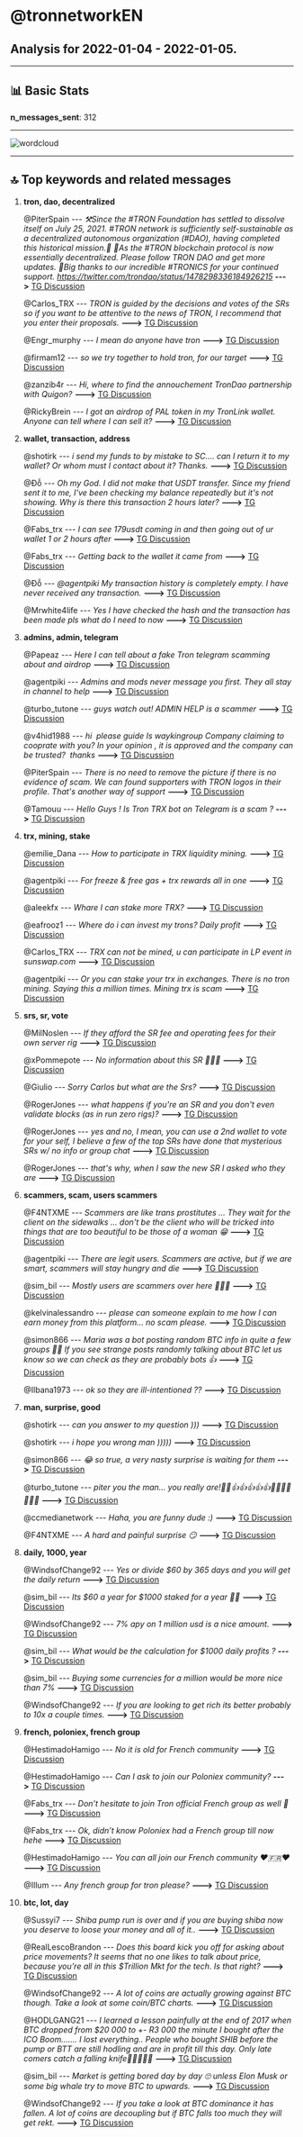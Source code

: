 # **@tronnetworkEN**
 ## Analysis for **2022-01-04** - **2022-01-05**.

---

## 📊 **Basic Stats**

**n_messages_sent**: 312

---
![wordcloud](tronnetworkEN_1Days_wordcloud.png)

---


## 🔝 **Top keywords and related messages**

1. **tron, dao, decentralized**

    @PiterSpain --- *⚒️Since the #TRON Foundation has settled to dissolve itself on July 25, 2021. #TRON network is sufficiently self-sustainable as a decentralized autonomous organization (#DAO), having completed this historical mission.🚀  🙌As the #TRON blockchain protocol is now essentially decentralized. Please follow TRON DAO and get more updates.  🥰Big thanks to our incredible #TRONICS for your continued support.  https://twitter.com/trondao/status/1478298336184926215* **--->** [TG Discussion](https://t.me/tronnetworkEN/3808069)

    @Carlos_TRX --- *TRON is guided by the decisions and votes of the SRs so if you want to be attentive to the news of TRON, I recommend that you enter their proposals.* **--->** [TG Discussion](https://t.me/tronnetworkEN/3808148)

    @Engr_murphy --- *I  mean do anyone have tron* **--->** [TG Discussion](https://t.me/tronnetworkEN/3811025)

    @firmam12 --- *so we try together to hold tron, for our target* **--->** [TG Discussion](https://t.me/tronnetworkEN/3808110)

    @zanzib4r --- *Hi, where to find the annouchement TronDao partnership with Quigon?* **--->** [TG Discussion](https://t.me/tronnetworkEN/3808386)

    @RickyBrein --- *I got an airdrop of PAL token in my TronLink wallet. Anyone can tell where I can sell it?* **--->** [TG Discussion](https://t.me/tronnetworkEN/3808007)

2. **wallet, transaction, address**

    @shotirk --- *i send my funds to by mistake to SC.... can I return it to my wallet? Or whom must I contact about it? Thanks.* **--->** [TG Discussion](https://t.me/tronnetworkEN/3810580)

    @Đỗ --- *Oh my God. I did not make that USDT transfer. Since my friend sent it to me, I've been checking my balance repeatedly but it's not showing. Why is there this transaction 2 hours later?* **--->** [TG Discussion](https://t.me/tronnetworkEN/3807522)

    @Fabs_trx --- *I can see 179usdt coming in and then going out of ur wallet 1 or 2 hours after* **--->** [TG Discussion](https://t.me/tronnetworkEN/3807319)

    @Fabs_trx --- *Getting back to the wallet it came from* **--->** [TG Discussion](https://t.me/tronnetworkEN/3807323)

    @Đỗ --- *@agentpiki My transaction history is completely empty. I have never received any transaction.* **--->** [TG Discussion](https://t.me/tronnetworkEN/3807313)

    @Mrwhite4life --- *Yes I have checked the hash and the transaction has been made pls what do I need to now* **--->** [TG Discussion](https://t.me/tronnetworkEN/3806723)

3. **admins, admin, telegram**

    @Papeaz --- *Here I can tell about a fake Tron telegram scamming about and airdrop* **--->** [TG Discussion](https://t.me/tronnetworkEN/3809883)

    @agentpiki --- *Admins and mods never message you first. They all stay in channel to help* **--->** [TG Discussion](https://t.me/tronnetworkEN/3808001)

    @turbo_tutone --- *guys watch out! ADMIN HELP is a scammer* **--->** [TG Discussion](https://t.me/tronnetworkEN/3810796)

    @v4hid1988 --- *hi  please guide  Is waykingroup Company claiming to cooprate with you? In your opinion , it is approved and the company can be trusted?  thanks* **--->** [TG Discussion](https://t.me/tronnetworkEN/3808356)

    @PiterSpain --- *There is no need to remove the picture if there is no evidence of scam.  We can found supporters with TRON logos in their profile. That's another way of support* **--->** [TG Discussion](https://t.me/tronnetworkEN/3810608)

    @Tamouu --- *Hello Guys ! Is Tron TRX bot on Telegram is a scam ?* **--->** [TG Discussion](https://t.me/tronnetworkEN/3810311)

4. **trx, mining, stake**

    @emilie_Dana --- *How to participate in TRX liquidity mining.* **--->** [TG Discussion](https://t.me/tronnetworkEN/3810557)

    @agentpiki --- *For freeze & free gas + trx rewards all in one* **--->** [TG Discussion](https://t.me/tronnetworkEN/3808200)

    @aleekfx --- *Whare I can stake more TRX?* **--->** [TG Discussion](https://t.me/tronnetworkEN/3806893)

    @eafrooz1 --- *Where do i can invest my trons? Daily profit* **--->** [TG Discussion](https://t.me/tronnetworkEN/3807692)

    @Carlos_TRX --- *TRX can not be mined, u can participate in LP event in sunswap.com* **--->** [TG Discussion](https://t.me/tronnetworkEN/3810571)

    @agentpiki --- *Or you can stake your trx in exchanges.  There is no tron mining. Saying this a million times. Mining trx is scam* **--->** [TG Discussion](https://t.me/tronnetworkEN/3808071)

5. **srs, sr, vote**

    @MilNoslen --- *If they afford the SR fee and operating fees for their own server rig* **--->** [TG Discussion](https://t.me/tronnetworkEN/3807159)

    @xPommepote --- *No information about this SR 🤷🏼‍♂️* **--->** [TG Discussion](https://t.me/tronnetworkEN/3807142)

    @Giulio --- *Sorry Carlos but what are the Srs?* **--->** [TG Discussion](https://t.me/tronnetworkEN/3808161)

    @RogerJones --- *what happens if you're an SR and you don't even validate blocks (as in run zero rigs)?* **--->** [TG Discussion](https://t.me/tronnetworkEN/3807162)

    @RogerJones --- *yes and no, I mean, you can use a 2nd wallet to vote for your self, I believe a few of the top SRs have done that  mysterious SRs w/ no info or group chat* **--->** [TG Discussion](https://t.me/tronnetworkEN/3807167)

    @RogerJones --- *that's why, when I saw the new SR I asked who they are* **--->** [TG Discussion](https://t.me/tronnetworkEN/3807168)

6. **scammers, scam, users scammers**

    @F4NTXME --- *Scammers are like trans prostitutes ... They wait for the client on the sidewalks ... don't be the client who will be tricked into things that are too beautiful to be those of a woman 😁* **--->** [TG Discussion](https://t.me/tronnetworkEN/3808669)

    @agentpiki --- *There are legit users.  Scammers are active, but if we are smart, scammers will stay hungry and die* **--->** [TG Discussion](https://t.me/tronnetworkEN/3808641)

    @sim_bil --- *Mostly users are scammers over here 🤦🏻‍♂️* **--->** [TG Discussion](https://t.me/tronnetworkEN/3808639)

    @kelvinalessandro --- *please can someone explain to me how I can earn money from this platform... no scam please.* **--->** [TG Discussion](https://t.me/tronnetworkEN/3810376)

    @simon866 --- *Maria was a bot posting random BTC info in quite a few groups 🤦‍♂️  If you see strange posts randomly talking about BTC let us know so we can check as they are probably bots 👍* **--->** [TG Discussion](https://t.me/tronnetworkEN/3808293)

    @Ilbana1973 --- *ok so they are ill-intentioned ??* **--->** [TG Discussion](https://t.me/tronnetworkEN/3808015)

7. **man, surprise, good**

    @shotirk --- *can you answer to my question )))* **--->** [TG Discussion](https://t.me/tronnetworkEN/3810614)

    @shotirk --- *i hope you wrong man )))))* **--->** [TG Discussion](https://t.me/tronnetworkEN/3810619)

    @simon866 --- *😂 so true, a very nasty surprise is waiting for them* **--->** [TG Discussion](https://t.me/tronnetworkEN/3808680)

    @turbo_tutone --- *piter you the man... you really are!👏👏👍👍👍👍👍🙃🙃🙃🙃🙃😉😉* **--->** [TG Discussion](https://t.me/tronnetworkEN/3810875)

    @ccmedianetwork --- *Haha, you are funny dude :)* **--->** [TG Discussion](https://t.me/tronnetworkEN/3810168)

    @F4NTXME --- *A hard and painful surprise 😏* **--->** [TG Discussion](https://t.me/tronnetworkEN/3808686)

8. **daily, 1000, year**

    @WindsofChange92 --- *Yes or divide $60 by 365 days and you will get the daily return* **--->** [TG Discussion](https://t.me/tronnetworkEN/3807965)

    @sim_bil --- *Its $60 a year for $1000 staked for a year 👍🏼* **--->** [TG Discussion](https://t.me/tronnetworkEN/3807917)

    @WindsofChange92 --- *7% apy on 1 million usd is a nice amount.* **--->** [TG Discussion](https://t.me/tronnetworkEN/3808014)

    @sim_bil --- *What would be the calculation for $1000 daily profits ?* **--->** [TG Discussion](https://t.me/tronnetworkEN/3807815)

    @sim_bil --- *Buying some currencies for a million would be more nice than 7%* **--->** [TG Discussion](https://t.me/tronnetworkEN/3808055)

    @WindsofChange92 --- *If you are looking to get rich its better probably to 10x a couple times.* **--->** [TG Discussion](https://t.me/tronnetworkEN/3808009)

9. **french, poloniex, french group**

    @HestimadoHamigo --- *No it is old for French community* **--->** [TG Discussion](https://t.me/tronnetworkEN/3809288)

    @HestimadoHamigo --- *Can I ask to join our Poloniex community?* **--->** [TG Discussion](https://t.me/tronnetworkEN/3809311)

    @Fabs_trx --- *Don’t hesitate to join Tron official French group as well 👀* **--->** [TG Discussion](https://t.me/tronnetworkEN/3809293)

    @Fabs_trx --- *Ok, didn’t know Poloniex had a French group till now hehe* **--->** [TG Discussion](https://t.me/tronnetworkEN/3809289)

    @HestimadoHamigo --- *You can all join our French community ❤️🇫🇷❤️* **--->** [TG Discussion](https://t.me/tronnetworkEN/3809265)

    @Illum --- *Any french group for tron please?* **--->** [TG Discussion](https://t.me/tronnetworkEN/3809468)

10. **btc, lot, day**

    @Sussyi7 --- *Shiba pump run is over and if you are buying shiba now you deserve to loose your money and all of it..* **--->** [TG Discussion](https://t.me/tronnetworkEN/3810325)

    @RealLescoBrandon --- *Does this board kick you off for asking about price movements?   It seems that no one likes to talk about price, because you’re all in this $Trillion Mkt for the tech.  Is that right?* **--->** [TG Discussion](https://t.me/tronnetworkEN/3810893)

    @WindsofChange92 --- *A lot of coins are actually growing against BTC though. Take a look at some coin/BTC charts.* **--->** [TG Discussion](https://t.me/tronnetworkEN/3807876)

    @HODLGANG21 --- *I learned a lesson painfully at the end of 2017 when BTC dropped from $20 000 to +- R3 000 the minute I bought after the ICO Boom....... I lost everything.. People who bought SHIB  before the pump or BTT are still hodling and are in profit till this day. Only late comers catch a falling knife🔪🔪🔪🔪🔪* **--->** [TG Discussion](https://t.me/tronnetworkEN/3810369)

    @sim_bil --- *Market is getting bored day by day 🙄 unless Elon Musk or some big whale try to move BTC to upwards.* **--->** [TG Discussion](https://t.me/tronnetworkEN/3810366)

    @WindsofChange92 --- *If you take a look at BTC dominance it has fallen. A lot of coins are decoupling but if BTC falls too much they will get rekt.* **--->** [TG Discussion](https://t.me/tronnetworkEN/3807872)

